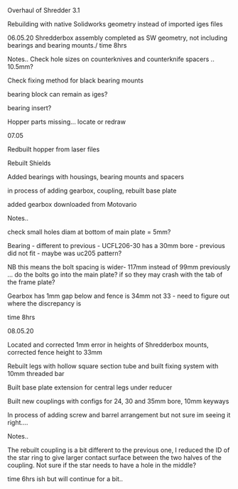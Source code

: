 Overhaul of Shredder 3.1

Rebuilding with native Solidworks geometry instead of imported iges files

06.05.20 Shredderbox assembly completed as SW geometry, not including bearings and bearing mounts./ time 8hrs


Notes..
Check hole sizes on counterknives and counterknife spacers .. 10.5mm?

Check fixing method for black bearing mounts

bearing block can remain as iges?

bearing insert?

Hopper parts missing... locate or redraw



07.05

Redbuilt hopper from laser files

Rebuilt Shields

Added bearings with housings, bearing mounts and spacers

in process of adding gearbox, coupling, rebuilt base plate

added gearbox downloaded from Motovario

Notes..

check small holes diam at bottom of main plate = 5mm?

Bearing - different to previous - UCFL206-30 has a 30mm bore - previous did not fit - maybe was uc205 pattern?

NB this means the bolt spacing is wider- 117mm instead of 99mm previously ... do the bolts go into the main plate? if so they may crash with the tab of the frame plate?

Gearbox has 1mm gap below and fence is 34mm not 33 - need to figure out where the discrepancy is

time 8hrs


08.05.20

Located and corrected 1mm error in heights of Shredderbox mounts, corrected fence height to 33mm

Rebuilt legs with hollow square section tube and built fixing system with 10mm threaded bar

Built base plate extension for central legs under reducer

Built new couplings with configs for 24, 30 and 35mm bore, 10mm keyways

In process of adding screw and barrel arrangement but not sure im seeing it right....

Notes..

The rebuilt coupling is a bit different to the previous one, I reduced the ID of the star ring to give larger contact surface between the two halves of the coupling. Not sure if the star needs to have a hole in the middle? 

time 6hrs ish but will continue for a bit..









